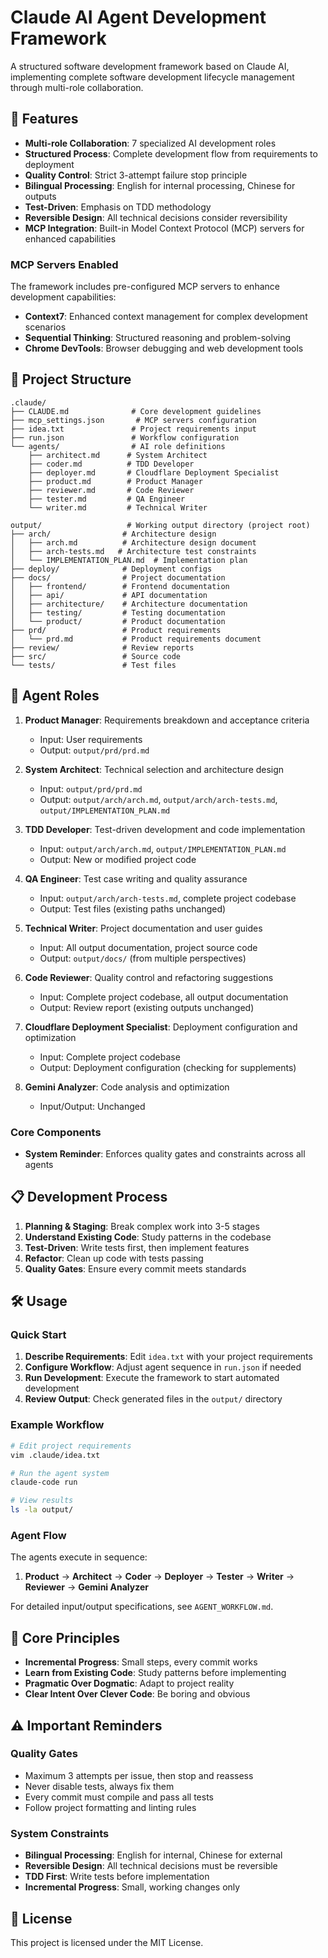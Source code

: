 # Claude AI Agent Development Framework

A structured software development framework based on Claude AI, implementing complete software development lifecycle management through multi-role collaboration.

## 🚀 Features

- **Multi-role Collaboration**: 7 specialized AI development roles
- **Structured Process**: Complete development flow from requirements to deployment
- **Quality Control**: Strict 3-attempt failure stop principle
- **Bilingual Processing**: English for internal processing, Chinese for outputs
- **Test-Driven**: Emphasis on TDD methodology
- **Reversible Design**: All technical decisions consider reversibility
- **MCP Integration**: Built-in Model Context Protocol (MCP) servers for enhanced capabilities

### MCP Servers Enabled

The framework includes pre-configured MCP servers to enhance development capabilities:

- **Context7**: Enhanced context management for complex development scenarios
- **Sequential Thinking**: Structured reasoning and problem-solving
- **Chrome DevTools**: Browser debugging and web development tools

## 📁 Project Structure

```
.claude/
├── CLAUDE.md              # Core development guidelines
├── mcp_settings.json       # MCP servers configuration
├── idea.txt               # Project requirements input
├── run.json               # Workflow configuration
└── agents/                # AI role definitions
    ├── architect.md      # System Architect
    ├── coder.md          # TDD Developer
    ├── deployer.md       # Cloudflare Deployment Specialist
    ├── product.md        # Product Manager
    ├── reviewer.md       # Code Reviewer
    ├── tester.md         # QA Engineer
    └── writer.md         # Technical Writer

output/                   # Working output directory (project root)
├── arch/                # Architecture design
│   ├── arch.md          # Architecture design document
│   ├── arch-tests.md   # Architecture test constraints
│   └── IMPLEMENTATION_PLAN.md  # Implementation plan
├── deploy/              # Deployment configs
├── docs/                # Project documentation
│   ├── frontend/        # Frontend documentation
│   ├── api/             # API documentation
│   ├── architecture/    # Architecture documentation
│   ├── testing/         # Testing documentation
│   └── product/         # Product documentation
├── prd/                 # Product requirements
│   └── prd.md           # Product requirements document
├── review/              # Review reports
├── src/                 # Source code
└── tests/               # Test files
```

## 🎯 Agent Roles

1. **Product Manager**: Requirements breakdown and acceptance criteria
   - Input: User requirements
   - Output: `output/prd/prd.md`

2. **System Architect**: Technical selection and architecture design
   - Input: `output/prd/prd.md`
   - Output: `output/arch/arch.md`, `output/arch/arch-tests.md`, `output/IMPLEMENTATION_PLAN.md`

3. **TDD Developer**: Test-driven development and code implementation
   - Input: `output/arch/arch.md`, `output/IMPLEMENTATION_PLAN.md`
   - Output: New or modified project code

4. **QA Engineer**: Test case writing and quality assurance
   - Input: `output/arch/arch-tests.md`, complete project codebase
   - Output: Test files (existing paths unchanged)

5. **Technical Writer**: Project documentation and user guides
   - Input: All output documentation, project source code
   - Output: `output/docs/` (from multiple perspectives)

6. **Code Reviewer**: Quality control and refactoring suggestions
   - Input: Complete project codebase, all output documentation
   - Output: Review report (existing outputs unchanged)

7. **Cloudflare Deployment Specialist**: Deployment configuration and optimization
   - Input: Complete project codebase
   - Output: Deployment configuration (checking for supplements)

8. **Gemini Analyzer**: Code analysis and optimization
   - Input/Output: Unchanged

### Core Components

- **System Reminder**: Enforces quality gates and constraints across all agents

## 📋 Development Process

1. **Planning & Staging**: Break complex work into 3-5 stages
2. **Understand Existing Code**: Study patterns in the codebase
3. **Test-Driven**: Write tests first, then implement features
4. **Refactor**: Clean up code with tests passing
5. **Quality Gates**: Ensure every commit meets standards

## 🛠️ Usage

### Quick Start

1. **Describe Requirements**: Edit `idea.txt` with your project requirements
2. **Configure Workflow**: Adjust agent sequence in `run.json` if needed
3. **Run Development**: Execute the framework to start automated development
4. **Review Output**: Check generated files in the `output/` directory

### Example Workflow

```bash
# Edit project requirements
vim .claude/idea.txt

# Run the agent system
claude-code run

# View results
ls -la output/
```

### Agent Flow

The agents execute in sequence:
1. **Product** → **Architect** → **Coder** → **Deployer** → **Tester** → **Writer** → **Reviewer** → **Gemini Analyzer**

For detailed input/output specifications, see `AGENT_WORKFLOW.md`.

## 📖 Core Principles

- **Incremental Progress**: Small steps, every commit works
- **Learn from Existing Code**: Study patterns before implementing
- **Pragmatic Over Dogmatic**: Adapt to project reality
- **Clear Intent Over Clever Code**: Be boring and obvious

## ⚠️ Important Reminders

### Quality Gates
- Maximum 3 attempts per issue, then stop and reassess
- Never disable tests, always fix them
- Every commit must compile and pass all tests
- Follow project formatting and linting rules

### System Constraints
- **Bilingual Processing**: English for internal, Chinese for external
- **Reversible Design**: All technical decisions must be reversible
- **TDD First**: Write tests before implementation
- **Incremental Progress**: Small, working changes only

## 📝 License

This project is licensed under the MIT License.

